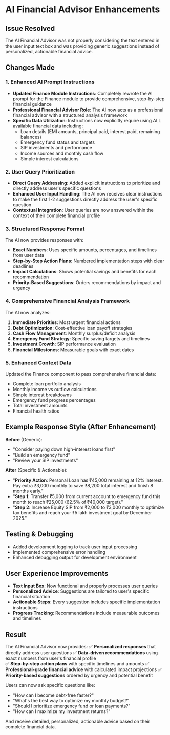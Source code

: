 # AI Financial Advisor Enhancements

## Issue Resolved
The AI Financial Advisor was not properly considering the text entered in the user input text box and was providing generic suggestions instead of personalized, actionable financial advice.

## Changes Made

### 1. Enhanced AI Prompt Instructions
- **Updated Finance Module Instructions**: Completely rewrote the AI prompt for the Finance module to provide comprehensive, step-by-step financial guidance
- **Professional Financial Advisor Role**: The AI now acts as a professional financial advisor with a structured analysis framework
- **Specific Data Utilization**: Instructions now explicitly require using ALL available financial data including:
  - Loan details (EMI amounts, principal paid, interest paid, remaining balances)
  - Emergency fund status and targets
  - SIP investments and performance
  - Income sources and monthly cash flow
  - Simple interest calculations

### 2. User Query Prioritization
- **Direct Query Addressing**: Added explicit instructions to prioritize and directly address user's specific questions
- **Enhanced User Input Handling**: The AI now receives clear instructions to make the first 1-2 suggestions directly address the user's specific question
- **Contextual Integration**: User queries are now answered within the context of their complete financial profile

### 3. Structured Response Format
The AI now provides responses with:
- **Exact Numbers**: Uses specific amounts, percentages, and timelines from user data
- **Step-by-Step Action Plans**: Numbered implementation steps with clear deadlines
- **Impact Calculations**: Shows potential savings and benefits for each recommendation
- **Priority-Based Suggestions**: Orders recommendations by impact and urgency

### 4. Comprehensive Financial Analysis Framework
The AI now analyzes:
1. **Immediate Priorities**: Most urgent financial actions
2. **Debt Optimization**: Cost-effective loan payoff strategies
3. **Cash Flow Management**: Monthly surplus/deficit analysis
4. **Emergency Fund Strategy**: Specific saving targets and timelines
5. **Investment Growth**: SIP performance evaluation
6. **Financial Milestones**: Measurable goals with exact dates

### 5. Enhanced Context Data
Updated the Finance component to pass comprehensive financial data:
- Complete loan portfolio analysis
- Monthly income vs outflow calculations
- Simple interest breakdowns
- Emergency fund progress percentages
- Total investment amounts
- Financial health ratios

## Example Response Style (After Enhancement)

**Before** (Generic):
- "Consider paying down high-interest loans first"
- "Build an emergency fund"
- "Review your SIP investments"

**After** (Specific & Actionable):
- "**Priority Action**: Personal Loan has ₹45,000 remaining at 12% interest. Pay extra ₹3,000 monthly to save ₹8,200 total interest and finish 8 months early."
- "**Step 1**: Transfer ₹5,000 from current account to emergency fund this month to reach ₹25,000 (62.5% of ₹40,000 target)."
- "**Step 2**: Increase Equity SIP from ₹2,000 to ₹3,000 monthly to optimize tax benefits and reach your ₹5 lakh investment goal by December 2025."

## Testing & Debugging
- Added development logging to track user input processing
- Implemented comprehensive error handling
- Enhanced debugging output for development environment

## User Experience Improvements
- **Text Input Box**: Now functional and properly processes user queries
- **Personalized Advice**: Suggestions are tailored to user's specific financial situation
- **Actionable Steps**: Every suggestion includes specific implementation instructions
- **Progress Tracking**: Recommendations include measurable outcomes and timelines

## Result
The AI Financial Advisor now provides:
✅ **Personalized responses** that directly address user questions
✅ **Data-driven recommendations** using exact numbers from user's financial profile  
✅ **Step-by-step action plans** with specific timelines and amounts
✅ **Professional-grade financial advice** with calculated impact projections
✅ **Priority-based suggestions** ordered by urgency and potential benefit

Users can now ask specific questions like:
- "How can I become debt-free faster?"
- "What's the best way to optimize my monthly budget?"
- "Should I prioritize emergency fund or loan payments?"
- "How can I maximize my investment returns?"

And receive detailed, personalized, actionable advice based on their complete financial data.
